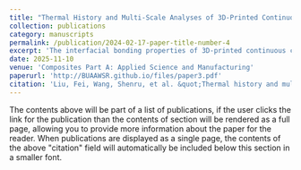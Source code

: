 ```yaml
---
title: "Thermal History and Multi-Scale Analyses of 3D-Printed Continuous Carbon Fibre Composites"
collection: publications
category: manuscripts
permalink: /publication/2024-02-17-paper-title-number-4
excerpt: 'The interfacial bonding properties of 3D-printed continuous carbon fibre composites are strongly influenced by the thermal history related to various printing parameters. However, there remains a gap in understanding the effects of thermal history on specific properties across multiple scales. This study addresses the gap in understanding these effects across multiple scales by developing a numerical temperature model, a computational fluid dynamics model and a representative volume element approach for the deposition process. The temperature model was validated against experimental profiles, where the maximum mean absolute difference is 4.5 °C, and the flexural performance with 29.8% error is obtained. Through two models, we found that print speed and layer thickness have a significant impact on interfacial bonding and defect formation. This study provides insights into the relationship between thermal history and interfacial behaviour, aiding machine developers in enhancing structural performance, and promoting the application of high-quality composites.'
date: 2025-11-10
venue: 'Composites Part A: Applied Science and Manufacturing'
paperurl: 'http://BUAAWSR.github.io/files/paper3.pdf'
citation: 'Liu, Fei, Wang, Shenru, et al. &quot;Thermal history and multi-scale analyses of 3D-printed continuous carbon fibre composites.&quot; <i>Composites Part A: Applied Science and Manufacturing</i> (2025): 109058.'
---
```

The contents above will be part of a list of publications, if the user clicks the link for the publication than the contents of section will be rendered as a full page, allowing you to provide more information about the paper for the reader. When publications are displayed as a single page, the contents of the above "citation" field will automatically be included below this section in a smaller font.
